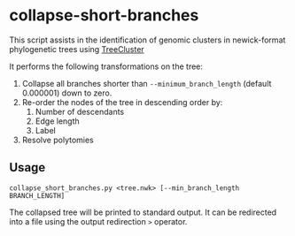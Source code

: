 # collapse-short-branches

This script assists in the identification of genomic clusters in newick-format phylogenetic trees using [TreeCluster](https://github.com/niemasd/TreeCluster)

It performs the following transformations on the tree:

1. Collapse all branches shorter than `--minimum_branch_length` (default 0.000001) down to zero.
2. Re-order the nodes of the tree in descending order by:
    1. Number of descendants
    2. Edge length
    3. Label
3. Resolve polytomies

## Usage

```
collapse_short_branches.py <tree.nwk> [--min_branch_length BRANCH_LENGTH]
```

The collapsed tree will be printed to standard output. It can be redirected into a file using the output redirection `>` operator.
